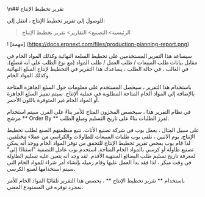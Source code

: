 \n## تقرير تخطيط الإنتاج

للوصول إلى تقرير تخطيط الإنتاج ، انتقل إلى:

> الرئيسية> التصنيع> التقارير> تقرير تخطيط الإنتاج

! [مهمة] (https://docs.erpnext.com/files/production-planning-report.png)

سيساعد هذا التقرير المستخدمين على تخطيط السلعة النهائية وكذلك المواد الخام في مقابل بيانات طلب المبيعات / طلب العمل / طلب المواد (مع نوع الطلب على أنه مُصنَّع). في الغالب ، في حالة الطلب ، يساعدك هذا التقرير في التخطيط لإنتاج السلع النهائية وكذلك المواد الخام.

باستخدام هذا التقرير ، سيحصل المستخدم على معلومات حول السلع الجاهزة المتاحة بالإضافة إلى المواد الخام المتاحة المطلوبة في عملية الإنتاج. سيتم تمييز السلع الجاهزة أو المواد الخام غير المتوفرة باللون الأحمر.

في نظام التقرير هذا ، سيخصص المخزون المتاح للأمر بناءً على الفرز. سيتم استخدام مرشح ** Order By ** لفرز الطلبات بناءً على تاريخ التسليم ومبلغ الطلب.

على سبيل المثال ، يعمل بوب في شركة تصنيع الأثاث. تتبع منظمتهم الصنع لطلب تخطيط الإنتاج. يوم الاثنين ، تلقى بوب طلبات المبيعات للطاولات والكراسي من عملاء مختلفين. لذا قام بوب بفحص تقرير تخطيط الإنتاج للتحقق من توفر المواد الخام ووجد أنه يمكن تصنيع طاولة أو كرسي بالمواد الخام المتاحة. استخدم بوب عامل التصفية "استنادًا إلى" لمعرفة تاريخ تسليم طلب البضائع المنتهية الأقدم. لقد وجد أنه يتعين عليه تسليم الطاولة في وقت مبكر ، لذا فقد بدأ العمل عليها وقام زميله بإنشاء أمر شراء للمواد الخام التي سيتم استخدامها لصنع الكرسي.

باستخدام ** تقرير تخطيط الإنتاج ** ، يخصص هذا التقرير تلقائيًا المواد الخام للأمر بمجرد توفره في المستودع المعني.